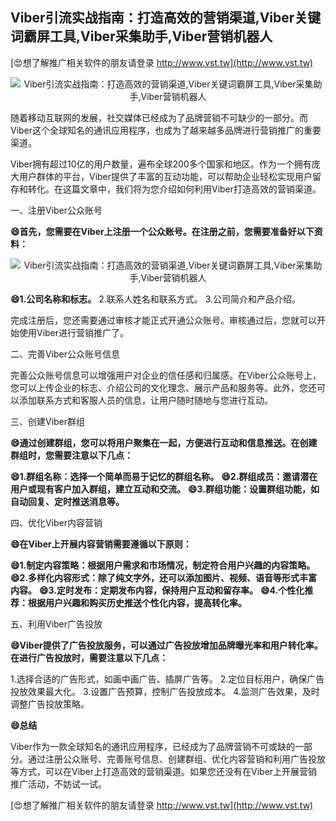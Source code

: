 ## **Viber引流实战指南：打造高效的营销渠道,Viber关键词霸屏工具,Viber采集助手,Viber营销机器人**

[😍想了解推广相关软件的朋友请登录 http://www.vst.tw](http://www.vst.tw)

 <center><img src="https://vst.tw/MP4/tuiguang/png/6.png" alt="Viber引流实战指南：打造高效的营销渠道,Viber关键词霸屏工具,Viber采集助手,Viber营销机器人"></center>

随着移动互联网的发展，社交媒体已经成为了品牌营销不可缺少的一部分。而Viber这个全球知名的通讯应用程序，也成为了越来越多品牌进行营销推广的重要渠道。

Viber拥有超过10亿的用户数量，遍布全球200多个国家和地区。作为一个拥有庞大用户群体的平台，Viber提供了丰富的互动功能，可以帮助企业轻松实现用户留存和转化。在这篇文章中，我们将为您介绍如何利用Viber打造高效的营销渠道。

一、注册Viber公众账号

**😄首先，您需要在Viber上注册一个公众账号。在注册之前，您需要准备好以下资料：**

 <center><img src="https://vst.tw/MP4/tuiguang/png/6.png" alt="Viber引流实战指南：打造高效的营销渠道,Viber关键词霸屏工具,Viber采集助手,Viber营销机器人"></center>

**😄1.公司名称和标志。**
2.联系人姓名和联系方式。
3.公司简介和产品介绍。

完成注册后，您还需要通过审核才能正式开通公众账号。审核通过后，您就可以开始使用Viber进行营销推广了。

二、完善Viber公众账号信息

完善公众账号信息可以增强用户对企业的信任感和归属感。在Viber公众账号上，您可以上传企业的标志、介绍公司的文化理念、展示产品和服务等。此外，您还可以添加联系方式和客服人员的信息，让用户随时随地与您进行互动。

三、创建Viber群组

**😄通过创建群组，您可以将用户聚集在一起，方便进行互动和信息推送。在创建群组时，您需要注意以下几点：**

**😄1.群组名称：选择一个简单而易于记忆的群组名称。**
**😄2.群组成员：邀请潜在用户或现有客户加入群组，建立互动和交流。**
**😄3.群组功能：设置群组功能，如自动回复、定时推送消息等。**

四、优化Viber内容营销

**😄在Viber上开展内容营销需要遵循以下原则：**

**😄1.制定内容策略：根据用户需求和市场情况，制定符合用户兴趣的内容策略。**
**😄2.多样化内容形式：除了纯文字外，还可以添加图片、视频、语音等形式丰富内容。**
**😄3.定时发布：定期发布内容，保持用户互动和留存率。**
**😄4.个性化推荐：根据用户兴趣和购买历史推送个性化内容，提高转化率。**

五、利用Viber广告投放

**😄Viber提供了广告投放服务，可以通过广告投放增加品牌曝光率和用户转化率。在进行广告投放时，需要注意以下几点：**

1.选择合适的广告形式，如画中画广告、插屏广告等。
2.定位目标用户，确保广告投放效果最大化。
3.设置广告预算，控制广告投放成本。
4.监测广告效果，及时调整广告投放策略。

**😄总结**

Viber作为一款全球知名的通讯应用程序，已经成为了品牌营销不可或缺的一部分。通过注册公众账号、完善账号信息、创建群组、优化内容营销和利用广告投放等方式，可以在Viber上打造高效的营销渠道。如果您还没有在Viber上开展营销推广活动，不妨试一试。

[😍想了解推广相关软件的朋友请登录 http://www.vst.tw](http://www.vst.tw)



